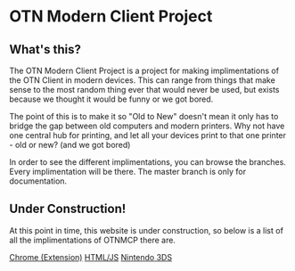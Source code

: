 # OTN Modern Client Project

## What's this?
The OTN Modern Client Project is a project for making implimentations of the OTN Client in modern devices. This can range from things that make sense to the most random thing ever that would never be used, but exists because we thought it would be funny or we got bored.

The point of this is to make it so "Old to New" doesn't mean it only has to bridge the gap between old computers and modern printers. Why not have one central hub for printing, and let all your devices print to that one printer - old or new? (and we got bored)

In order to see the different implimentations, you can browse the branches. Every implimentation will be there. The master branch is only for documentation.

## Under Construction!
At this point in time, this website is under construction, so below is a list of all the implimentations of OTNMCP there are.

<a href="implimentations/chrome/index.html">Chrome (Extension)</a>
<a href="implimentations/html/index.html">HTML/JS</a>
<a href="implimentatins/3ds/index.html">Nintendo 3DS</a>
